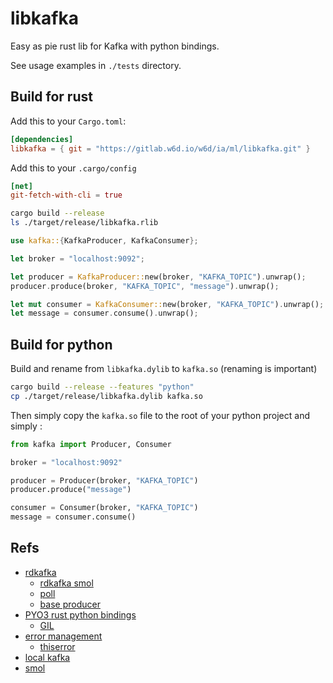 # libkafka

Easy as pie rust lib for Kafka with python bindings.

<!-- ![](./libkafka.jpg) -->

See usage examples in `./tests` directory.

## Build for rust

Add this to your `Cargo.toml`:

```toml
[dependencies]
libkafka = { git = "https://gitlab.w6d.io/w6d/ia/ml/libkafka.git" }
```

Add this to your `.cargo/config`

```toml
[net]
git-fetch-with-cli = true
```

```bash
cargo build --release
ls ./target/release/libkafka.rlib
```

```rust
use kafka::{KafkaProducer, KafkaConsumer};

let broker = "localhost:9092";

let producer = KafkaProducer::new(broker, "KAFKA_TOPIC").unwrap();
producer.produce(broker, "KAFKA_TOPIC", "message").unwrap();

let mut consumer = KafkaConsumer::new(broker, "KAFKA_TOPIC").unwrap();
let message = consumer.consume().unwrap();
```

## Build for python

Build and rename from `libkafka.dylib` to `kafka.so` (renaming is important)
```bash
cargo build --release --features "python"
cp ./target/release/libkafka.dylib kafka.so
```

Then simply copy the `kafka.so` file to the root of your python project and simply :

```python
from kafka import Producer, Consumer

broker = "localhost:9092"

producer = Producer(broker, "KAFKA_TOPIC")
producer.produce("message")

consumer = Consumer(broker, "KAFKA_TOPIC")
message = consumer.consume()
```

## Refs

* [rdkafka](https://github.com/fede1024/rust-rdkafka)
    * [rdkafka smol](https://github.com/fede1024/rust-rdkafka/blob/master/examples/smol_runtime.rs)
    * [poll](https://docs.rs/rdkafka/0.24.0/rdkafka/consumer/base_consumer/struct.BaseConsumer.html#method.poll)
    * [base producer](https://docs.rs/rdkafka/0.24.0/rdkafka/producer/base_producer/struct.BaseProducer.html)
* [PYO3 rust python bindings](https://github.com/PyO3/pyo3)
    * [GIL](https://pyo3.rs/v0.10.1/parallelism.html)
* [error management](https://nick.groenen.me/posts/rust-error-handling/)
    * [thiserror](https://github.com/dtolnay/thiserror)
* [local kafka](https://kafka.apache.org/quickstart)
* [smol](https://github.com/stjepang/smol)
